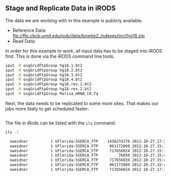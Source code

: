 

## Stage and Replicate Data in iRODS

The data we are working with in this example is publicly 
available. 

* Reference Data: ftp://ftp.cbcb.umd.edu/pub/data/bowtie2_indexes/incl/hg18.zip 
* Read Data:

In order for this example to work, all input data has to be 
staged into iRODS first. This is done via the iRODS command
line tools:

``` bash
iput -R osgGridFtpGroup hg18.1.bt2
iput -R osgGridFtpGroup hg18.2.bt2
iput -R osgGridFtpGroup hg18.3.bt2
iput -R osgGridFtpGroup hg18.4.bt2
iput -R osgGridFtpGroup hg18.rev.1.bt2
iput -R osgGridFtpGroup hg18.rev.2.bt2
iput -R osgGridFtpGroup Marisa_mRNA_C0.fq
```

Next, the data needs to be replicated to some more 
sites. That makes our jobs more likely to get scheduled faster:

```bash

```

The file in iRods can be listed with the ```ils``` command:

```bash
ils -l 

  oweidner          1 UFlorida-SSERCA_FTP    1436274378 2012-10-27.17:22 & Marisa_mRNA_C0.fq
  oweidner          1 UFlorida-SSERCA_FTP     961172069 2012-10-27.15:10 & hg18.1.bt2
  oweidner          1 UFlorida-SSERCA_FTP     717656024 2012-10-27.15:11 & hg18.2.bt2
  oweidner          1 UFlorida-SSERCA_FTP         76850 2012-10-27.15:43 & hg18.3.bt2
  oweidner          1 UFlorida-SSERCA_FTP     717656019 2012-10-27.15:44 & hg18.4.bt2
  oweidner          1 UFlorida-SSERCA_FTP     961172069 2012-10-27.15:46 & hg18.rev.1.bt2
  oweidner          1 UFlorida-SSERCA_FTP     717656024 2012-10-27.17:19 & hg18.rev.2.bt2
```


